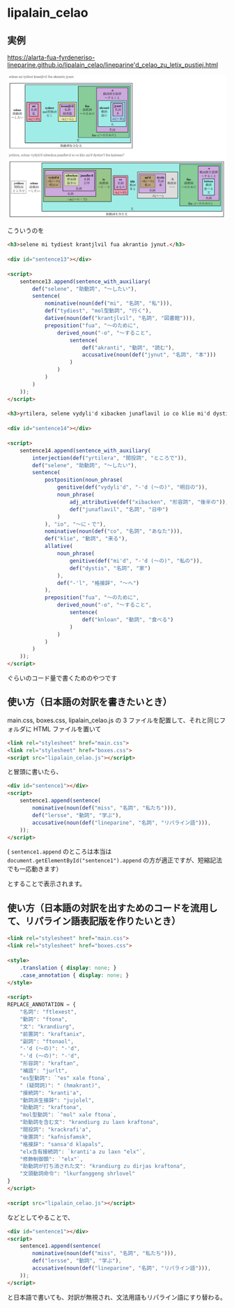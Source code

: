# lipalain_celao

## 実例
https://alarta-fua-fyrdeneriso-lineparine.github.io/lipalain_celao/lineparine'd_celao_zu_letix_pustiej.html

![](https://raw.githubusercontent.com/alarta-fua-fyrdeneriso-lineparine/lipalain_celao/master/klirma_fon_pustiej.png)

こういうのを

```html
<h3>selene mi tydiest krantjlvil fua akrantio jynut.</h3>

<div id="sentence13"></div>

<script>
	sentence13.append(sentence_with_auxiliary(
		def("selene", "助動詞", "〜したい"),
		sentence(
			nominative(noun(def("mi", "名詞", "私"))),
			def("tydiest", "mol型動詞", "行く"),
			dative(noun(def("krantjlvil", "名詞", "図書館"))),
			preposition("fua", "〜のために",
				derived_noun("-o", "〜すること",
					sentence(
						def("akranti", "動詞", "読む"),
						accusative(noun(def("jynut", "名詞", "本")))
					)
				)
			)
		)
	));
</script>

<h3>yrtilera, selene vydyli'd xibacken junaflavil io co klie mi'd dystise'l fua knloano?</h3>

<div id="sentence14"></div>

<script>
	sentence14.append(sentence_with_auxiliary(
		interjection(def("yrtilera", "間投詞", "ところで")),
		def("selene", "助動詞", "〜したい"),
		sentence(
			postposition(noun_phrase(
				genitive(def("vydyli'd", "-'d (〜の)", "明日の")),
				noun_phrase(
					adj_attributive(def("xibacken", "形容詞", "後半の")),
					def("junaflavil", "名詞", "日中")
				)
			), "io", "〜に・で"),
			nominative(noun(def("co", "名詞", "あなた"))),
			def("klie", "動詞", "来る"),
			allative(
				noun_phrase(
					genitive(def("mi'd", "-'d (〜の)", "私の")),
					def("dystis", "名詞", "家")
				),
				def("-'l", "格接辞", "〜へ")
			),
			preposition("fua", "〜のために",
				derived_noun("-o", "〜すること",
					sentence(
						def("knloan", "動詞", "食べる")
					)
				)
			)
		)
	));
</script>
```

ぐらいのコード量で書くためのやつです


## 使い方（日本語の対訳を書きたいとき）

main.css, boxes.css, lipalain_celao.js の 3 ファイルを配置して、それと同じフォルダに HTML ファイルを置いて

```html
<link rel="stylesheet" href="main.css">
<link rel="stylesheet" href="boxes.css">
<script src="lipalain_celao.js"></script>
```

と冒頭に書いたら、

```html
<div id="sentence1"></div>
<script>
	sentence1.append(sentence(
		nominative(noun(def("miss", "名詞", "私たち"))),
		def("lersse", "動詞", "学ぶ"),
		accusative(noun(def("lineparine", "名詞", "リパライン語"))),
	));
</script>
```

( `sentence1.append` のところは本当は `document.getElementById("sentence1").append` の方が適正ですが、短縮記法でも一応動きます）

とすることで表示されます。

## 使い方（日本語の対訳を出すためのコードを流用して、リパライン語表記版を作りたいとき）

```html
<link rel="stylesheet" href="main.css">
<link rel="stylesheet" href="boxes.css">

<style>
	.translation { display: none; }
	.case_annotation { display: none; }
</style>

<script>
REPLACE_ANNOTATION = {
	"名詞": "ftlexest",
	"動詞": "ftona",
	"文": "krandiurg",
	"前置詞": "kraftanix",
	"副詞": "ftonaol",
	"-'d (～の)": "-'d",
	"-'d (〜の)": "-'d",
	"形容詞": "kraftan",
	"補語": "jurlt",
	"es型動詞": `"es" xale ftona`,
	" (疑問詞)": " (hmakrant)",
	"接続詞": "kranti'a",
	"動詞派生接辞": "jujolel",
	"助動詞": "kraftona",
	"mol型動詞": `"mol" xale ftona`,
	"助動詞を含む文": "krandiurg zu laxn kraftona",
	"間投詞": "krackrafi'a",
	"後置詞": "kafnisfamsk",
	"格接辞": "sansa'd klapals",
	"elx含有接続詞": `kranti'a zu laxn "elx"`,
	"修飾制御類": `"elx"`,
	"助動詞が打ち消された文": "krandiurg zu dirjas kraftona",
	"文頭動詞命令": "lkurfanggeng shrlovel"
}
</script>

<script src="lipalain_celao.js"></script>
```

などとしてやることで、


```html
<div id="sentence1"></div>
<script>
	sentence1.append(sentence(
		nominative(noun(def("miss", "名詞", "私たち"))),
		def("lersse", "動詞", "学ぶ"),
		accusative(noun(def("lineparine", "名詞", "リパライン語"))),
	));
</script>
```

と日本語で書いても、対訳が無視され、文法用語もリパライン語にすり替わる。

